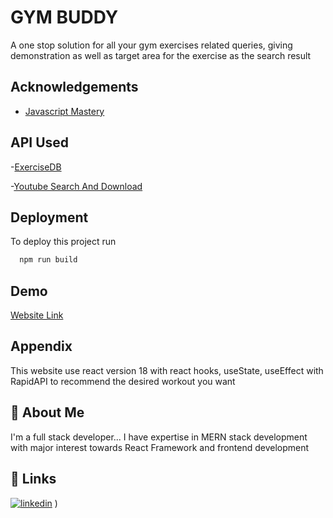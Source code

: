 # GYM BUDDY

A one stop solution for all your gym exercises related queries,
giving demonstration as well as target area for the exercise as the search result

## Acknowledgements

- [Javascript Mastery](https://www.youtube.com/c/JavaScriptMastery)

## API Used

-[ExerciseDB](https://rapidapi.com/justin-WFnsXH_t6/api/exercisedb/)

-[Youtube Search And Download](https://rapidapi.com/h0p3rwe/api/youtube-search-and-download/)

## Deployment

To deploy this project run

```bash
  npm run build
```

## Demo

[Website Link](https://gym-buddy18.netlify.app/)

## Appendix

This website use react version 18 with react hooks, useState, useEffect with RapidAPI to recommend the desired workout you want

## 🚀 About Me

I'm a full stack developer...
I have expertise in MERN stack development with major interest towards React Framework and frontend development

## 🔗 Links

[![linkedin](https://img.shields.io/badge/linkedin-0A66C2?style=for-the-badge&logo=linkedin&logoColor=white)](https://www.linkedin.com/in/ashutosh-gaggar-614320192/)
)
